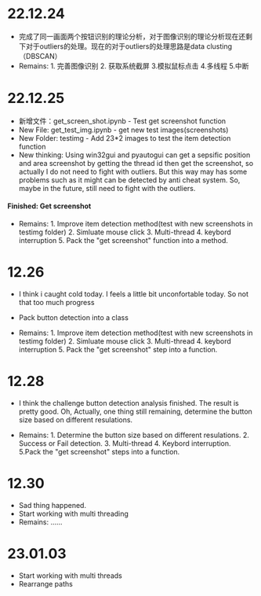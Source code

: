 # 22.12.24
 - 完成了同一画面两个按钮识别的理论分析，对于图像识别的理论分析现在还剩下对于outliers的处理。现在的对于outliers的处理思路是data clusting（DBSCAN）
 - Remains: 1. 完善图像识别 2. 获取系统截屏 3.模拟鼠标点击 4.多线程 5.中断

# 22.12.25
- 新增文件：get_screen_shot.ipynb - Test get screenshot function
- New File: get_test_img.ipynb - get new test images(screenshots)
- New Folder: testimg - Add 23*2 images to test the item detection function
- New thinking: Using win32gui and pyautogui can get a sepsific position and area screenshot by getting the thread id then get the screenshot, so actually I do not need to fight with outliers. But this way may has some problems such as it might can be detected by anti cheat system. So, maybe in the future, still need to fight with the outliers.
#### Finished: Get screenshot
- Remains: 1. Improve item detection method(test with new screenshots in testimg folder) 2. Simluate mouse click 3. Multi-thread 4. keybord interruption 5. Pack the "get screenshot" function into a method.

# 12.26
- I think i caught cold today. I feels a little bit unconfortable today. So not that too much progress
- Pack button detection into a class

- Remains: 1. Improve item detection method(test with new screenshots in testimg folder) 2. Simluate mouse click 3. Multi-thread 4. keybord interruption 5. Pack the "get screenshot" step into a function.

# 12.28
- I think the challenge button detection analysis finished. The result is pretty good. Oh, Actually, one thing still remaining, determine the button size based on different resulations.

- Remains: 1. Determine the button size based on different resulations. 2. Success or Fail detection. 3. Multi-thread 4. Keybord interruption. 5.Pack the "get screenshot" steps into a function.

# 12.30
 - Sad thing happened.
 - Start working with multi threading
 - Remains: ......

# 23.01.03
- Start working with multi threads
- Rearrange paths